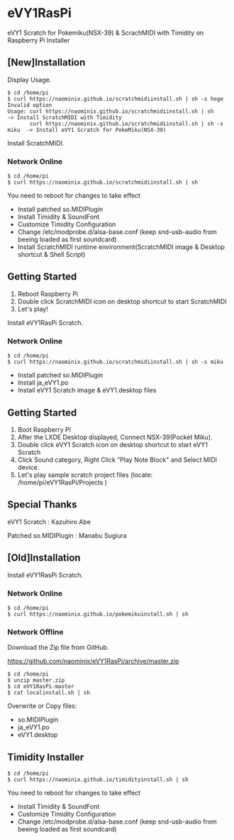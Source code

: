 eVY1RasPi
==========

eVY1 Scratch for Pokemiku(NSX-39) & ScrachMIDI with Timidity on Raspberry Pi Installer

## [New]Installation

Display Usage.

```
$ cd /home/pi
$ curl https://naominix.github.io/scratchmidiinstall.sh | sh -s hoge
Invalid option
Usage: curl https://naominix.github.io/scratchmidiinstall.sh | sh          -> Install ScratchMIDI with Timidity
       curl https://naominix.github.io/scratchmidiinstall.sh | sh -s miku  -> Install eVY1 Scratch for PokeMiku(NSX-39)
```

Install ScratchMIDI.

### Network Online

```
$ cd /home/pi
$ curl https://naominix.github.io/scratchmidiinstall.sh | sh
```

You need to reboot for changes to take effect

* Install patched so.MIDIPlugin
* Install Timidity & SoundFont
* Customize Timidity Configuration
* Change /etc/modprobe.d/alsa-base.conf (keep snd-usb-audio from beeing loaded as first soundcard)
* Install ScratchMIDI runtime environment(ScratchMIDI image & Desktop shortcut & Shell Script)

## Getting Started

1. Reboot Raspberry Pi
2. Double click ScratchMIDI icon on desktop shortcut to start ScratchMIDI
3. Let's play!

Install eVY1RasPi Scratch.

### Network Online

```
$ cd /home/pi
$ curl https://naominix.github.io/scratchmidiinstall.sh | sh -s miku
```

* Install patched so.MIDIPlugin
* Install ja_eVY1.po
* Install eVY1 Scratch image & eVY1.desktop files

## Getting Started

1. Boot Raspberry Pi
2. After the LXDE Desktop displayed, Connect NSX-39(Pocket Miku).
3. Double click eVY1 Scratch icon on desktop shortcut to start eVY1 Scratch
4. Click Sound category, Right Click "Play Note Block" and Select MIDI device.
5. Let's play sample scratch project files (locate: /home/pi/eVY1RasPi/Projects )

## Special Thanks

eVY1 Scratch : Kazuhiro Abe

Patched so.MIDIPlugin : Manabu Sugiura

## [Old]Installation

Install eVY1RasPi Scratch.

### Network Online

```
$ cd /home/pi
$ curl https://naominix.github.io/pokemikuinstall.sh | sh
```

### Network Offline

Download the Zip file from GitHub.

https://github.com/naominix/eVY1RasPi/archive/master.zip

```
$ cd /home/pi
$ unzip master.zip
$ cd eVY1RasPi-master
$ cat localinstall.sh | sh
```

Overwrite or Copy files:
* so.MIDIPlugin
* ja_eVY1.po
* eVY1.desktop

## Timidity Installer

```
$ cd /home/pi
$ curl https://naominix.github.io/timidityinstall.sh | sh
```

You need to reboot for changes to take effect

* Install Timidity & SoundFont
* Customize Timidity Configuration
* Change /etc/modprobe.d/alsa-base.conf (keep snd-usb-audio from beeing loaded as first soundcard)

